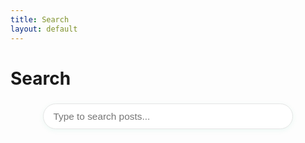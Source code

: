 ```yaml
---
title: Search
layout: default
---
```


<!-- container removed, handled by layout -->
  <h1 class="main-title">Search</h1>
  <input type="text" id="search-input" placeholder="Type to search posts..." class="search-bar" autocomplete="off">
  <ul id="search-results" class="post-list"></ul>
<!-- container removed, handled by layout -->

<script>
const posts = [
  {% for post in site.posts %}
    {
      title: {{ post.title | jsonify }},
      url: {{ post.url | jsonify }},
      date: {{ post.date | date: '%B %d, %Y' | jsonify }},
      tags: {{ post.tags | jsonify }},
      excerpt: {{ post.excerpt | strip_html | strip_newlines | jsonify }}
    }{% unless forloop.last %},{% endunless %}
  {% endfor %}
];

const input = document.getElementById('search-input');
const results = document.getElementById('search-results');

input.addEventListener('input', function() {
  const query = this.value.trim().toLowerCase();
  results.innerHTML = '';
  if (!query) return;
  const filtered = posts.filter(post =>
    post.title.toLowerCase().includes(query) ||
    (post.excerpt && post.excerpt.toLowerCase().includes(query)) ||
    (post.tags && post.tags.join(' ').toLowerCase().includes(query))
  );
  filtered.forEach(post => {
    const li = document.createElement('li');
    li.innerHTML = `<a href="${post.url}">${post.title}</a> <span class="post-meta">${post.date}</span>` +
      (post.excerpt ? `<div class="post-card-excerpt">${post.excerpt}</div>` : '');
    results.appendChild(li);
  });
});
</script>

<style>
.search-bar {
  width: 100%;
  max-width: 400px;
  padding: 0.7em 1em;
  font-size: 1.1em;
  border: 1px solid #e5e5e5;
  border-radius: 999px;
  margin: 1.5em auto 2em auto;
  display: block;
  background: #fff;
  box-shadow: 0 2px 8px rgba(5,191,133,0.07);
}
</style>